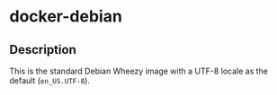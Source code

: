 # docker-debian

## Description

This is the standard Debian Wheezy image with a UTF-8 locale as the default (`en_US.UTF-8`).

